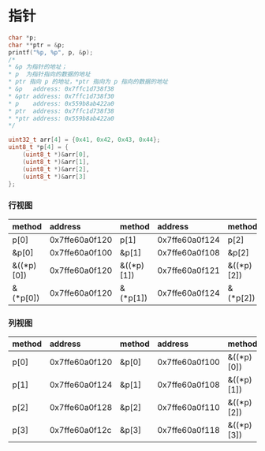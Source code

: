 # 指针

```c
char *p;
char **ptr = &p;
printf("%p, %p", p, &p);
/*
* &p 为指针的地址；
* p  为指针指向的数据的地址
* ptr 指向 p 的地址，*ptr 指向为 p 指向的数据的地址
* &p   address: 0x7ffc1d738f38
* &ptr address: 0x7ffc1d738f30
* p    address: 0x559b8ab422a0
* ptr  address: 0x7ffc1d738f38
* *ptr address: 0x559b8ab422a0
*/

uint32_t arr[4] = {0x41, 0x42, 0x43, 0x44};
uint8_t *p[4] = {
    (uint8_t *)&arr[0],
    (uint8_t *)&arr[1],
    (uint8_t *)&arr[2],
    (uint8_t *)&arr[3]
};
```
### 行视图
| method    | address         |  method    | address        | method     | address        | method     | address        |
| :---      | :---            | :---       | :---           | :---       |  :---          | :---       | :---           |
| p[0]      | 0x7ffe60a0f120  | p[1]       | 0x7ffe60a0f124 | p[2]       | 0x7ffe60a0f128 | p[3]       | 0x7ffe60a0f12c |
| &p[0]     | 0x7ffe60a0f100  | &p[1]      | 0x7ffe60a0f108 | &p[2]      | 0x7ffe60a0f110 | &p[3]      | 0x7ffe60a0f118 |
| &((*p)[0])| 0x7ffe60a0f120  | &((*p)[1]) | 0x7ffe60a0f121 | &((*p)[2]) | 0x7ffe60a0f122 | &((*p)[3]) | 0x7ffe60a0f123 |
| &(*p[0])  | 0x7ffe60a0f120  | &(*p[1])   | 0x7ffe60a0f124 | &(*p[2])   | 0x7ffe60a0f128 | &(*p[3])   | 0x7ffe60a0f12c |

### 列视图
| method    | address        | method   | address        | method     | address        | method   | address        |
| :---      | :---           | :---     | :---           | :---       |  :---          | :---     | :---           |
| p[0]      | 0x7ffe60a0f120 | &p[0]    | 0x7ffe60a0f100 | &((*p)[0]) | 0x7ffe60a0f120 | &(*p[0]) | 0x7ffe60a0f120 |
| p[1]      | 0x7ffe60a0f124 | &p[1]    | 0x7ffe60a0f108 | &((*p)[1]) | 0x7ffe60a0f121 | &(*p[1]) | 0x7ffe60a0f124 |
| p[2]      | 0x7ffe60a0f128 | &p[2]    | 0x7ffe60a0f110 | &((*p)[2]) | 0x7ffe60a0f122 | &(*p[2]) | 0x7ffe60a0f128 |
| p[3]      | 0x7ffe60a0f12c | &p[3]    | 0x7ffe60a0f118 | &((*p)[3]) | 0x7ffe60a0f123 | &(*p[3]) | 0x7ffe60a0f12c |
